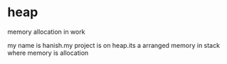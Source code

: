 # heap
memory allocation in work


my name is hanish.my project is on heap.its a arranged memory in stack where memory is allocation
